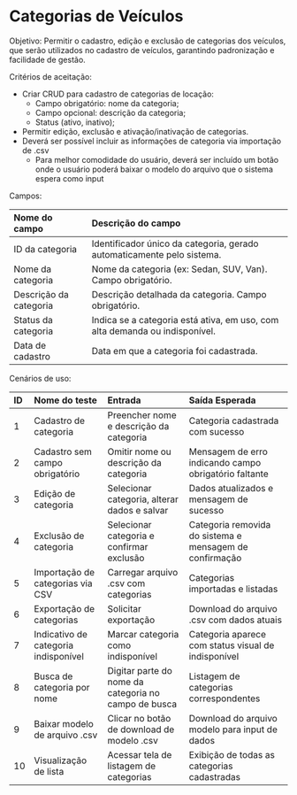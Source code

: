 # **Categorias de Veículos**

Objetivo: Permitir o cadastro, edição e exclusão de categorias dos veículos, que serão utilizados no cadastro de veículos, garantindo padronização e facilidade de gestão.

Critérios de aceitação:

* Criar CRUD para cadastro de categorias de locação:  
  * Campo obrigatório: nome da categoria;  
  * Campo opcional: descrição da categoria;  
  * Status (ativo, inativo);  
* Permitir edição, exclusão e ativação/inativação de categorias.  
* Deverá ser possível incluir as informações de categoria via importação de .csv  
  * Para melhor comodidade do usuário, deverá ser incluído um botão onde o usuário poderá baixar o modelo do arquivo que o sistema espera como input

Campos:

| Nome do campo | Descrição do campo |
| :---- | :---- |
| ID da categoria | Identificador único da categoria, gerado automaticamente pelo sistema. |
| Nome da categoria | Nome da categoria (ex: Sedan, SUV, Van). Campo obrigatório. |
| Descrição da categoria | Descrição detalhada da categoria. Campo obrigatório. |
| Status da categoria | Indica se a categoria está ativa, em uso, com alta demanda ou indisponível. |
| Data de cadastro | Data em que a categoria foi cadastrada. |

Cenários de uso:

| ID | Nome do teste | Entrada | Saída Esperada |
| :---- | :---- | :---- | :---- |
| 1 | Cadastro de categoria | Preencher nome e descrição da categoria | Categoria cadastrada com sucesso |
| 2 | Cadastro sem campo obrigatório | Omitir nome ou descrição da categoria | Mensagem de erro indicando campo obrigatório faltante |
| 3 | Edição de categoria | Selecionar categoria, alterar dados e salvar | Dados atualizados e mensagem de sucesso |
| 4 | Exclusão de categoria | Selecionar categoria e confirmar exclusão | Categoria removida do sistema e mensagem de confirmação |
| 5 | Importação de categorias via CSV | Carregar arquivo .csv com categorias | Categorias importadas e listadas |
| 6 | Exportação de categorias | Solicitar exportação | Download do arquivo .csv com dados atuais |
| 7 | Indicativo de categoria indisponível | Marcar categoria como indisponível | Categoria aparece com status visual de indisponível |
| 8 | Busca de categoria por nome | Digitar parte do nome da categoria no campo de busca | Listagem de categorias correspondentes |
| 9 | Baixar modelo de arquivo .csv | Clicar no botão de download de modelo .csv | Download do arquivo modelo para input de dados |
| 10 | Visualização de lista | Acessar tela de listagem de categorias | Exibição de todas as categorias cadastradas |

